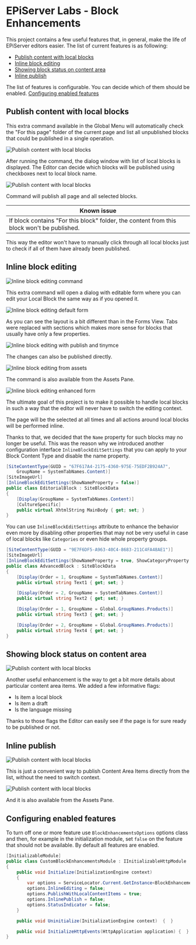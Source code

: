 # EPiServer Labs - Block Enhancements

This project contains a few useful features that, in general, make the life of EPiServer editors easier.
The list of current features is as following:
* [Publish content with local blocks](#publish-content-with-local-blocks)<br>
* [Inline block editing](#inline-block-editing)<br>
* [Showing block status on content area](#showing-block-status-on-content-area)<br>
* [Inline publish](#inline-publish)<br>

The list of features is configurable. You can decide which of them should be enabled.
[Configuring enabled features](#configuring-enabled-features)<br>

## Publish content with local blocks

This extra command available in the Global Menu will automatically check the "For this page" 
folder of the current page and list all unpublished blocks that could be published in a single operation.

![Publish content with local blocks](assets/docsimages/publish_with_local_items.png)

After running the command, the dialog window with list of local blocks is displayed. 
The Editor can decide which blocks will be published using checkboxes next to local block name.

![Publish content with local blocks](assets/docsimages/publish_with_local_items_dialog.png)

Command will publish all page and all selected blocks.

Known issue |
------------ |
If block contains "For this block" folder, the content from this block won't be published. |

This way the editor won't have to manually click through all local blocks just to check if all of them have already been published.

## Inline block editing

![Inline block editing command](assets/docsimages/inline_edit.png)

This extra command will open a dialog with editable form where you can edit your Local Block the same way as if you opened it.

![Inline block editing default form](assets/docsimages/inline_edit_advanced_block.png)

As you can see the layout is a bit different than in the Forms View. Tabs were replaced with sections which makes more sense for blocks that usually have only a few properties.

![Inline block editing with publish and tinymce](assets/docsimages/inline_edit_Editorial_block.png)

The changes can also be published directly.

![Inline block editing from assets](assets/docsimages/inline_edit_from_blocks_component.png)

The command is also available from the Assets Pane.

![Inline block editing enhanced form](assets/docsimages/inline_edit_dialog.png)

The ultimate goal of this project is to make it possible to handle local blocks in such a way that the editor will never have to switch the editing context. 

The page will be the selected at all times and all actions around local blocks will be performed inline.

Thanks to that, we decided that the `Name` property for such blocks may no longer be useful. This was the reason why we introduced another configuration interface `InlineBlockEditSettings` that you can apply to your Block Content Type and disable the name property. 

```csharp
[SiteContentType(GUID = "67F617A4-2175-4360-975E-75EDF2B924A7",
    GroupName = SystemTabNames.Content)]
[SiteImageUrl]
[InlineBlockEditSettings(ShowNameProperty = false)]
public class EditorialBlock : SiteBlockData
{
    [Display(GroupName = SystemTabNames.Content)]
    [CultureSpecific]
    public virtual XhtmlString MainBody { get; set; }
}
```

You can use `InlineBlockEditSettings` attribute to enhance the behavior even more by disabling other properties that may not be very useful in case of local blocks like `Categories` or even hide whole property groups.

```csharp
[SiteContentType(GUID = "9E7F6DF5-A963-40C4-8683-211C4FA48AE1")]
[SiteImageUrl]
[InlineBlockEditSettings(ShowNameProperty = true, ShowCategoryProperty = true, HiddenGroups = "")]
public class AdvancedBlock : SiteBlockData
{
    [Display(Order = 1, GroupName = SystemTabNames.Content)]
    public virtual string Text1 { get; set; }

    [Display(Order = 2, GroupName = SystemTabNames.Content)]
    public virtual string Text2 { get; set; }

    [Display(Order = 1, GroupName = Global.GroupNames.Products)]
    public virtual string Text3 { get; set; }

    [Display(Order = 2, GroupName = Global.GroupNames.Products)]
    public virtual string Text4 { get; set; }
}
```


## Showing block status on content area

![Publish content with local blocks](assets/docsimages/contentarea_statuses.png)

Another useful enhancement is the way to get a bit more details about particular content area items.
We added a few informative flags:
* Is item a local block
* Is item a draft
* Is the language missing

Thanks to those flags the Editor can easily see if the page is for sure ready to be published or not.

## Inline publish

![Publish content with local blocks](assets/docsimages/inline_publish.png)

This is just a convenient way to publish Content Area Items directly from the list, without the need to switch context.

![Publish content with local blocks](assets/docsimages/inline_publish_from_blocks_component.png)

And it is also available from the Assets Pane.

## Configuring enabled features
 
 To turn off one or more feature use `BlockEnhancementsOptions` options class and then, for example in the initialization module, set `false` on the feature that should not be available. By default all features are enabled. 
 
```csharp
[InitializableModule]
public class CustomBlockEnhancementsModule : IInitializableHttpModule
{
    public void Initialize(InitializationEngine context)
    {
        var options = ServiceLocator.Current.GetInstance<BlockEnhancementsOptions>();
        options.InlineEditing = false;
        options.PublishWithLocalContentItems = true;
        options.InlinePublish = false;
        options.StatusIndicator = false;
    }

    public void Uninitialize(InitializationEngine context)  {  }

    public void InitializeHttpEvents(HttpApplication application) {  }
}
 ```
